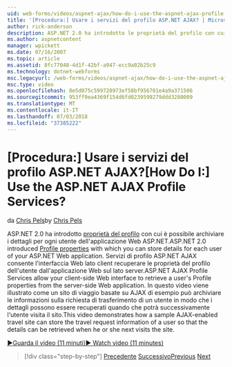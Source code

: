 ```yaml
---
uid: web-forms/videos/aspnet-ajax/how-do-i-use-the-aspnet-ajax-profile-services
title: '[Procedura:] Usare i servizi del profilo ASP.NET AJAX? | Microsoft Docs'
author: rick-anderson
description: ASP.NET 2.0 ha introdotto le proprietà del profilo con cui è possibile archiviare i dettagli per ogni utente dell'applicazione Web ASP.NET. Servizi di profilo ASP.NET AJAX consente...
ms.author: aspnetcontent
manager: wpickett
ms.date: 07/16/2007
ms.topic: article
ms.assetid: 8fc77048-4d1f-42bf-a947-ecc9a02b25c9
ms.technology: dotnet-webforms
msc.legacyurl: /web-forms/videos/aspnet-ajax/how-do-i-use-the-aspnet-ajax-profile-services
msc.type: video
ms.openlocfilehash: 8e5d075c599720973ef58bf956701e4a9a371506
ms.sourcegitcommit: 953ff9ea4369f154d6fd0239599279ddd3280009
ms.translationtype: MT
ms.contentlocale: it-IT
ms.lasthandoff: 07/03/2018
ms.locfileid: "37385222"
---
```

<a name="how-do-i-use-the-aspnet-ajax-profile-services"></a><span data-ttu-id="29db8-105">[Procedura:] Usare i servizi del profilo ASP.NET AJAX?</span><span class="sxs-lookup"><span data-stu-id="29db8-105">[How Do I:] Use the ASP.NET AJAX Profile Services?</span></span>
====================
<span data-ttu-id="29db8-106">da [Chris Pels](https://twitter.com/chrispels)</span><span class="sxs-lookup"><span data-stu-id="29db8-106">by [Chris Pels](https://twitter.com/chrispels)</span></span>

<span data-ttu-id="29db8-107">ASP.NET 2.0 ha introdotto [proprietà del profilo](https://msdn.microsoft.com/library/at64shx3.aspx) con cui è possibile archiviare i dettagli per ogni utente dell'applicazione Web ASP.NET.</span><span class="sxs-lookup"><span data-stu-id="29db8-107">ASP.NET 2.0 introduced [Profile properties](https://msdn.microsoft.com/library/at64shx3.aspx) with which you can store details for each user of your ASP.NET Web application.</span></span> <span data-ttu-id="29db8-108">Servizi di profilo ASP.NET AJAX consente l'interfaccia Web lato client recuperare le proprietà del profilo dell'utente dall'applicazione Web sul lato server.</span><span class="sxs-lookup"><span data-stu-id="29db8-108">ASP.NET AJAX Profile Services allow your client-side Web interface to retrieve a user's Profile properties from the server-side Web application.</span></span> <span data-ttu-id="29db8-109">In questo video viene illustrato come un sito di viaggio basate su AJAX di esempio può archiviare le informazioni sulla richiesta di trasferimento di un utente in modo che i dettagli possono essere recuperati quando che potrà successivamente l'utente visita il sito.</span><span class="sxs-lookup"><span data-stu-id="29db8-109">This video demonstrates how a sample AJAX-enabled travel site can store the travel request information of a user so that the details can be retrieved when he or she next visits the site.</span></span>

[<span data-ttu-id="29db8-110">&#9654;Guarda il video (11 minuti)</span><span class="sxs-lookup"><span data-stu-id="29db8-110">&#9654; Watch video (11 minutes)</span></span>](https://channel9.msdn.com/Blogs/ASP-NET-Site-Videos/how-do-i-use-the-aspnet-ajax-profile-services)

> [!div class="step-by-step"]
> <span data-ttu-id="29db8-111">[Precedente](how-do-i-use-other-javascript-user-interface-libraries-with-aspnet-ajax.md)
> [Successivo](how-do-i-debug-aspnet-ajax-applications-using-visual-studio-2005.md)</span><span class="sxs-lookup"><span data-stu-id="29db8-111">[Previous](how-do-i-use-other-javascript-user-interface-libraries-with-aspnet-ajax.md)
[Next](how-do-i-debug-aspnet-ajax-applications-using-visual-studio-2005.md)</span></span>
